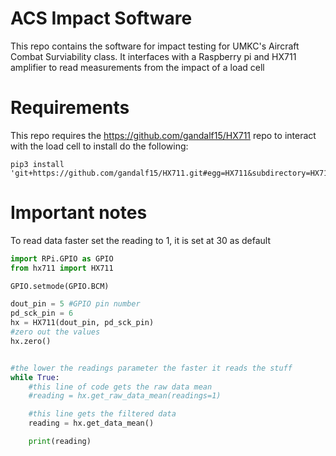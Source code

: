 # ACS Impact Software
This repo contains the software for impact testing for UMKC's Aircraft Combat Surviability class. It interfaces with a Raspberry pi and HX711 amplifier to read measurements from the impact of a load cell 

# Requirements
This repo requires the https://github.com/gandalf15/HX711 repo to interact with the load cell to install do the following:

```
pip3 install 'git+https://github.com/gandalf15/HX711.git#egg=HX711&subdirectory=HX711_Python3'
```

# Important notes
To read data faster set the reading to 1, it is set at 30 as default
```python
import RPi.GPIO as GPIO
from hx711 import HX711

GPIO.setmode(GPIO.BCM)

dout_pin = 5 #GPIO pin number
pd_sck_pin = 6
hx = HX711(dout_pin, pd_sck_pin)
#zero out the values
hx.zero()


#the lower the readings parameter the faster it reads the stuff 
while True:
    #this line of code gets the raw data mean
    #reading = hx.get_raw_data_mean(readings=1)

    #this line gets the filtered data
    reading = hx.get_data_mean()

    print(reading)

```